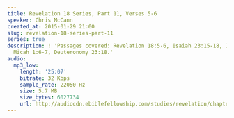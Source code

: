 ```yaml
---
title: Revelation 18 Series, Part 11, Verses 5-6
speaker: Chris McCann
created_at: 2015-01-29 21:00
slug: revelation-18-series-part-11
series: true
description: ! 'Passages covered: Revelation 18:5-6, Isaiah 23:15-18, Jeremiah 14:10,
  Micah 1:6-7, Deuteronomy 23:18.'
audio:
  mp3_low:
    length: '25:07'
    bitrate: 32 Kbps
    sample_rate: 22050 Hz
    size: 5.7 MB
    size_bytes: 6027734
    url: http://audiocdn.ebiblefellowship.com/studies/revelation/chapter-18/2015.01.29_McCann_-_Revelation_18_Series_Part_11.mp3
---
```


